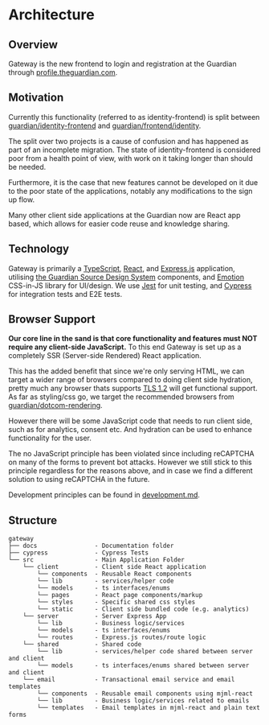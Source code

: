 # Architecture

## Overview

Gateway is the new frontend to login and registration at the Guardian through [profile.theguardian.com](https://profile.theguardian.com).

## Motivation

Currently this functionality (referred to as identity-frontend) is split between [guardian/identity-frontend](https://github.com/guardian/identity-frontend/) and [guardian/frontend/identity](https://github.com/guardian/frontend/tree/master/identity).

The split over two projects is a cause of confusion and has happened as part of an incomplete migration. The state of identity-frontend is considered poor from a health point of view, with work on it taking longer than should be needed.

Furthermore, it is the case that new features cannot be developed on it due to the poor state of the applications, notably any modifications to the sign up flow.

Many other client side applications at the Guardian now are React app based, which allows for easier code reuse and knowledge sharing.

## Technology

Gateway is primarily a [TypeScript](https://www.typescriptlang.org/), [React](https://reactjs.org/), and [Express.js](https://expressjs.com/) application, utilising [the Guardian Source Design System](https://theguardian.design/) components, and [Emotion](https://emotion.sh) CSS-in-JS library for UI/design. We use [Jest](https://jestjs.io/) for unit testing, and [Cypress](https://www.cypress.io/) for integration tests and E2E tests.

## Browser Support

**Our core line in the sand is that core functionality and features must NOT require any client-side JavaScript.** To this end Gateway is set up as a completely SSR (Server-side Rendered) React application.

This has the added benefit that since we're only serving HTML, we can target a wider range of browsers compared to doing client side hydration, pretty much any browser thats supports [TLS 1.2](https://caniuse.com/#feat=tls1-2) will get functional support. As far as styling/css go, we target the recommended browsers from [guardian/dotcom-rendering](https://github.com/guardian/dotcom-rendering/blob/master/docs/principles/browser-support.md#recommended-browsers).

However there will be some JavaScript code that needs to run client side, such as for analytics, consent etc. And hydration can be used to enhance functionality for the user.

The no JavaScript principle has been violated since including reCAPTCHA on many of the forms to prevent bot attacks. However we still stick to this principle regardless for the reasons above, and in case we find a different solution to using reCAPTCHA in the future.

Development principles can be found in [development.md](development.md).

## Structure

```
gateway
├── docs                - Documentation folder
├── cypress             - Cypress Tests
└── src                 - Main Application Folder
    └── client          - Client side React application
        └── components  - Reusable React components
        └── lib         - services/helper code
        └── models      - ts interfaces/enums
        └── pages       - React page components/markup
        └── styles      - Specific shared css styles
        └── static      - Client side bundled code (e.g. analytics)
    └── server          - Server Express App
        └── lib         - Business logic/services
        └── models      - ts interfaces/enums
        └── routes      - Express.js routes/route logic
    └── shared          - Shared code
        └── lib         - services/helper code shared between server and client
        └── models      - ts interfaces/enums shared between server and client
    └── email           - Transactional email service and email templates
        └── components  - Reusable email components using mjml-react
        └── lib         - Business logic/services related to emails
        └── templates   - Email templates in mjml-react and plain text forms
```
